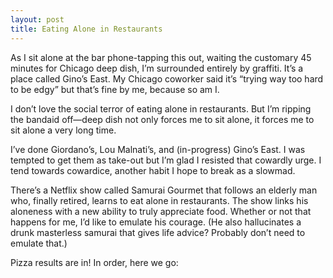 ```yaml
---
layout: post
title: Eating Alone in Restaurants
---
```


As I sit alone at the bar phone-tapping this out, waiting the customary 45 minutes for Chicago deep dish, I’m surrounded entirely by graffiti. It’s a place called Gino’s East. My Chicago coworker said it’s “trying way too hard to be edgy” but that’s fine by me, because so am I.


I don’t love the social terror of eating alone in restaurants. But I’m ripping the bandaid off—deep dish not only forces me to sit alone, it forces me to sit alone a very long time. 

I’ve done Giordano’s, Lou Malnati’s, and (in-progress) Gino’s East. I was tempted to get them as take-out but I’m glad I resisted that cowardly urge. I tend towards cowardice, another habit I hope to break as a slowmad.

There’s a Netflix show called Samurai Gourmet that follows an elderly man who, finally retired, learns to eat alone in restaurants. The show links his aloneness with a new ability to truly appreciate food. Whether or not that happens for me, I’d like to emulate his courage. (He also hallucinates a drunk masterless samurai that gives life advice? Probably don’t need to emulate that.)

Pizza results are in! In order, here we go:
